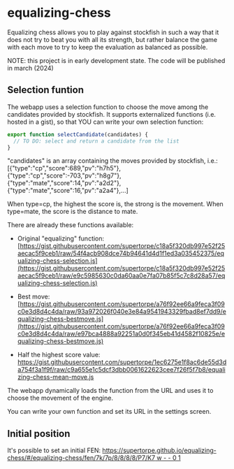 # equalizing-chess
Equalizing chess allows you to play against stockfish in such a way that it does not try to beat you with all its strength, but rather balance the game with each move to try to keep the evaluation as balanced as possible.

NOTE: this project is in early development state. The code will be published in march (2024)

## Selection funtion

The webapp uses a selection function to choose the move among the candidates provided by stockfish.
It supports externalized functions (i.e. hosted in a gist), so that YOU can write your own selection function:
```javascript
export function selectCandidate(candidates) {
  // TO DO: select and return a candidate from the list
}
```
"candidates" is an array containing the moves provided by stockfish, i.e.: [{"type":"cp","score":689,"pv":"h7h5"},{"type":"cp","score":-703,"pv":"h8g7"},
{"type":"mate","score":14,"pv":"a2d2"},{"type":"mate","score":16,"pv":"a2a4"},...]

When type=cp, the highest the score is, the strong is the movement. When type=mate, the score is the distance to mate.

There are already these functions available:

- Original "equalizing" function: [https://gist.githubusercontent.com/supertorpe/c18a5f320db997e52f25aecac5f9ceb1/raw/54f4acb908dce74b94641d4d1f1ed3a035452375/equalizing-chess-selection.js](https://gist.githubusercontent.com/supertorpe/c18a5f320db997e52f25aecac5f9ceb1/raw/e9c5985630c0da60aa0e7fa07b85f5c7c8d28a57/equalizing-chess-selection.js)

- Best move: [https://gist.githubusercontent.com/supertorpe/a76f92ee66a9feca3f09c0e3d8d4c4da/raw/93a972026f040e3e84a9541943329fbad8ef7dd9/equalizing-chess-bestmove.js](https://gist.githubusercontent.com/supertorpe/a76f92ee66a9feca3f09c0e3d8d4c4da/raw/e97bca4888a92251a0d0f345eb41d4582f10825e/equalizing-chess-bestmove.js)

- Half the highest score value: https://gist.githubusercontent.com/supertorpe/1ec6275e1f8ac6de55d3da754f3a1f9f/raw/c9a655e1c5dcf3dbb0061622623cee7f26f5f7b8/equalizing-chess-mean-move.js

The webapp dynamically loads the function from the URL and uses it to choose the movement of the engine.

You can write your own function and set its URL in the settings screen.

## Initial position

It's possible to set an initial FEN:  [https://supertorpe.github.io/equalizing-chess/#/equalizing-chess/fen/7k/7p/8/8/8/8/P7/K7 w - - 0 1](https://supertorpe.github.io/equalizing-chess/#/equalizing-chess/fen/7k/7p/8/8/8/8/P7/K7%20w%20-%20-%200%201)
